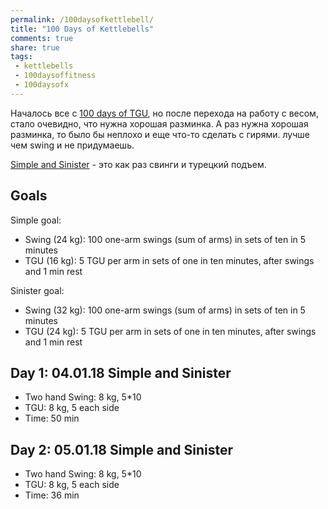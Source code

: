 ```yaml
---
permalink: /100daysofkettlebell/
title: "100 Days of Kettlebells"
comments: true
share: true
tags:
 - kettlebells
 - 100daysoffitness
 - 100daysofx
---
```


Началось все с [100 days of TGU](https://natenka.github.io/100daysoftgu/), но после перехода на работу с весом, стало очевидно, что нужна хорошая разминка.
А раз нужна хорошая разминка, то было бы неплохо и еще что-то сделать с гирями.
лучше чем swing и не придумаешь.

[Simple and Sinister](https://www.strongfirst.com/shop/books/simple-sinister-paperback/) - это как раз свинги и турецкий подъем.

## Goals

Simple goal:

* Swing (24 kg): 100 one-arm swings (sum of arms) in sets of ten in 5 minutes
* TGU (16 kg): 5 TGU per arm in sets of one in ten minutes, after swings and 1 min rest

Sinister goal:

* Swing (32 kg): 100 one-arm swings (sum of arms) in sets of ten in 5 minutes
* TGU (24 kg): 5 TGU per arm in sets of one in ten minutes, after swings and 1 min rest


## Day 1: 04.01.18 Simple and Sinister

* Two hand Swing: 8 kg, 5*10
* TGU: 8 kg, 5 each side
* Time: 50 min

## Day 2: 05.01.18 Simple and Sinister

* Two hand Swing: 8 kg, 5*10
* TGU: 8 kg, 5 each side
* Time: 36 min


